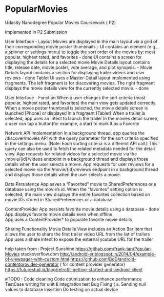 # PopularMovies
Udacity Nanodegree Popular Movies Coursework ( P2)

Implemented in P2 Submission

User Interface - Layout
Movies are displayed in the main layout via a grid of their corresponding movie poster thumbnails - 
UI contains an element (e.g., a spinner or settings menu) to toggle the sort order of the movies by: most popular, highest rated, and favorites - done
UI contains a screen for displaying the details for a selected movie
Movie Details layout contains title, release date, movie poster, vote average, and plot synopsis. -
Movie Details layout contains a section for displaying trailer videos and user reviews - done
Tablet UI uses a Master-Detail layout implemented using fragments. The left fragment is for discovering movies. The right fragment displays the movie details view for the currently selected movie. - done

User Interface - Function
When a user changes the sort criteria (most popular, highest rated, and favorites) the main view gets updated correctly.
When a movie poster thumbnail is selected, the movie details screen is launched [Phone] or displayed in a fragment [Tablet] 
When a trailer is selected, app uses an Intent to launch the trailer
In the movies detail screen, a user can tap a button(for example, a star) to mark it as a Favorite 

Network API Implementation
In a background thread, app queries the /discover/movies API with the query parameter for the sort criteria specified in the settings menu. (Note: Each sorting criteria is a different API call.)
This query can also be used to fetch the related metadata needed for the detail view.
App requests for related videos for a selected movie via the /movie/{id}/videos endpoint in a background thread and displays those details when the user selects a movie. 
App requests for user reviews for a selected movie via the /movie/{id}/reviews endpoint in a background thread and displays those details when the user selects a movie.

Data Persistence
App saves a “Favorited” movie to SharedPreferences or a database using the movie’s id.
When the “favorites” setting option is selected, the main view displays the entire favorites collection based on movie IDs stored in SharedPreferences or a database.

ContentProvider
App persists favorite movie details using a database - done
App displays favorite movie details even when offline  
App uses a ContentProvider* to populate favorite movie details



Sharing Functionality
Movie Details View includes an Action Bar item that allows the user to share the first trailer video URL from the list of trailers
App uses a share Intent to expose the external youtube URL for the trailer

help taken from :
Project Sunshine
https://github.com/frank-tan/Popular-Movies
stackoverflow.com
http://android-er.blogspot.in/2014/04/example-of-viewpager-with-custom.html
https://github.com/BoD/android-contentprovider-generator ( for content provider generator)
https://futurestud.io/blog/retrofit-getting-started-and-android-client


#TODO : 
Code cleaning 
Code optimization to enhance performance
TestCase writing for unit & integration test
Bug Fixing ( a. Sending null values to database insertion 
Do testing on actual device 

